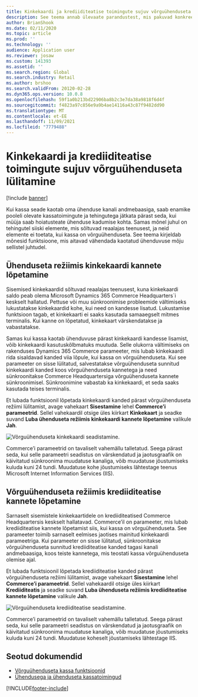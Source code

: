 ```yaml
---
title: Kinkekaardi ja krediiditeatise toimingute sujuv võrguühenduseta lülitamine
description: See teema annab ülevaate parandustest, mis pakuvad konkreetsetele maksetüüpidele sujuvat võrguühenduseta lülitust.
author: BrianShook
ms.date: 02/11/2020
ms.topic: article
ms.prod: ''
ms.technology: ''
audience: Application user
ms.reviewer: josaw
ms.custom: 141393
ms.assetid: ''
ms.search.region: Global
ms.search.industry: Retail
ms.author: brshoo
ms.search.validFrom: 20120-02-28
ms.dyn365.ops.version: 10.0.8
ms.openlocfilehash: 59f1a0b213bd22906ba8b2c3e7da38a9818f6d4f
ms.sourcegitcommit: f4823a97c856e9a9b4ae14116a43c87f9482dd90
ms.translationtype: MT
ms.contentlocale: et-EE
ms.lasthandoff: 11/09/2021
ms.locfileid: "7779488"
---
```

# <a name="seamless-offline-switch-for-gift-card-and-credit-memo-operations"></a>Kinkekaardi ja krediiditeatise toimingute sujuv võrguühenduseta lülitamine

[!include [banner](../includes/banner.md)]

Kui kassa seade kaotab oma ühenduse kanali andmebaasiga, saab enamike pooleli olevate kassatoimingute ja tehingutega jätkata pärast seda, kui müüja saab hoiatusteate ühenduse kadumise kohta. Samas mõnel juhul on tehingutel siiski elemente, mis sõltuvad reaalajas teenusest, ja neid elemente ei toetata, kui kassa on võrguühenduseta. See teema kirjeldab mõnesid funktsioone, mis aitavad vähendada kaotatud ühenduvuse mõju sellistel juhtudel.

## <a name="completing-gift-card-transactions-in-offline-mode"></a>Ühenduseta režiimis kinkekaardi kannete lõpetamine

Sisemised kinkekaardid sõltuvad reaalajas teenusest, kuna kinkekaardi saldo peab olema Microsoft Dynamics 365 Commerce Headquarters`i keskselt hallatud. Pettuse või muu sünkroonimise probleemide vältimiseks lukustatakse kinkekaardid kohe, kui need on kandesse lisatud. Lukustamise funktsioon tagab, et kinkekaarti ei saaks kasutada samaaegselt mitmes terminalis. Kui kanne on lõpetatud, kinkekaart värskendatakse ja vabastatakse.

Samas kui kassa kaotab ühenduvuse pärast kinkekaardi kandesse lisamist, võib kinkekaardi kasutuskõlbmatuks muutuda. Selle olukorra vältimiseks on rakenduses Dynamics 365 Commerce parameeter, mis lubab kinkekaardi rida sisaldavad kanded viia lõpule, kui kassa on võrguühenduseta. Kui see parameeter on sisse lülitatud, salvestatakse võrguühenduseta sunnitud kinkekaardi kanded koos võrguühenduseta kannetega ja need sünkroonitakse Commerce Headquartersiga võrguühenduseta kannete sünkroonimisel. Sünkroonimine vabastab ka kinkekaardi, et seda saaks kasutada teises terminalis.

Et lubada funktsioonil lõpetada kinkekaardi kanded pärast võrguühenduseta režiimi lülitamist, avage vahekaart **Sisestamine** lehel **Commerce’i parameetrid**. Sellel vahekaardil otsige üles kiirkart **Kinkekaart** ja seadke suvand **Luba ühenduseta režiimis kinkekaardi kannete lõpetamine** valikule **Jah**.

![Võrguühenduseta kinkekaardi seadistamine.](../media/gift.png)

Commerce’i parameetrid on tavaliselt vahemällu talletatud. Seega pärast seda, kui selle parameetri seadistus on värskendatud ja jaotusgraafik on käivitatud sünkroonima muudatuse kanaliga, võib muudatuse jõustumiseks kuluda kuni 24 tundi. Muudatuse kohe jõustumiseks lähtestage teenus Microsoft Internet Information Services (IIS).

## <a name="completing-credit-memo-transactions-in-offline-mode"></a>Võrguühenduseta režiimis krediiditeatise kannete lõpetamine

Sarnaselt sisemistele kinkekaartidele on krediiditeatised Commerce Headquartersis keskselt hallatavad. Commerce’il on parameeter, mis lubab krediiditeatise kannete lõpetamist siis, kui kassa on võrguühenduseta. See parameeter toimib sarnaselt eelmises jaotises mainitud kinkekaardi parameetriga. Kui parameeter on sisse lülitatud, sünkroonitakse võrguühenduseta sunnitud krediiditeatise kanded tagasi kanali andmebaasiga, koos teiste kannetega, mis teostati kassa võrguühenduseta olemise ajal.

Et lubada funktsioonil lõpetada krediiditeatise kanded pärast võrguühenduseta režiimi lülitamist, avage vahekaart **Sisestamine** lehel **Commerce’i parameetrid**. Sellel vahekaardil otsige üles kiirkart **Krediiditeatis** ja seadke suvand **Luba ühenduseta režiimis krediiditeatise kannete lõpetamine** valikule **Jah**.

![Võrguühenduseta krediiditeatise seadistamine.](../media/creditmemo.png)

Commerce’i parameetrid on tavaliselt vahemällu talletatud. Seega pärast seda, kui selle parameetri seadistus on värskendatud ja jaotusgraafik on käivitatud sünkroonima muudatuse kanaliga, võib muudatuse jõustumiseks kuluda kuni 24 tundi. Muudatuse koheselt jõustamiseks lähtestage IIS.

## <a name="related-topics"></a>Seotud dokumendid

- [Võrguühenduseta kassa funktsioonid](../pos-offline-functionality.md)
- [Ühendusega ja ühenduseta kassatoimingud](../pos-operations.md)


[!INCLUDE[footer-include](../../includes/footer-banner.md)]